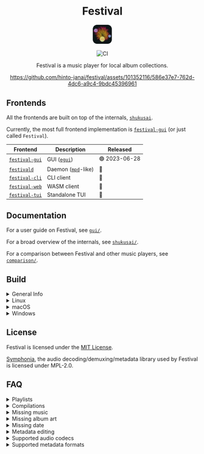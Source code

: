 <div align="center">

# Festival
<img src="assets/images/icon/512.png" width="10%"/>

![CI](https://github.com/hinto-janai/festival/actions/workflows/ci.yml/badge.svg)

Festival is a music player for local album collections.

https://github.com/hinto-janai/festival/assets/101352116/586e37e7-762d-4dc6-a9c4-9bdc45396961

</div>

## Frontends
All the frontends are built on top of the internals, [`shukusai`](https://github.com/hinto-janai/festival/tree/main/shukusai).

Currently, the most full frontend implementation is [`festival-gui`](https://github.com/hinto-janai/festival/tree/main/gui) (or just called `Festival`).

| Frontend                    | Description | Released |
|-----------------------------|-------------|----------|
| [`festival-gui`](https://github.com/hinto-janai/festival/tree/main/gui) | GUI ([`egui`](https://github.com/emilk/egui))                   | 🟢 2023-06-28 |
| [`festivald`](https://github.com/hinto-janai/festival/tree/main/daemon) | Daemon ([`mpd`](https://github.com/MusicPlayerDaemon/MPD)-like) | 🔴            |
| [`festival-cli`](https://github.com/hinto-janai/festival/tree/main/cli) | CLI client                                                      | 🔴            |
| [`festival-web`](https://github.com/hinto-janai/festival/tree/main/web) | WASM client                                                     | 🔴            |
| [`festival-tui`](https://github.com/hinto-janai/festival/tree/main/tui) | Standalone TUI                                                  | 🔴            |

## Documentation
For a user guide on Festival, see [`gui/`](https://github.com/hinto-janai/festival/tree/main/gui/README.md).

For a broad overview of the internals, see [`shukusai/`](https://github.com/hinto-janai/festival/tree/main/shukusai).

For a comparison between Festival and other music players, see [`comparison/`](https://github.com/hinto-janai/festival/tree/main/comparison/README.md).

## Build
<details>
<summary>General Info</summary>

---

You need [`cargo`](https://www.rust-lang.org/learn/get-started) and at least `rustc 1.70`.

You also need to clone the `submodules` that include patched libraries found in [`external/`](https://github.com/hinto-janai/festival/tree/main/external):
```bash
git clone --recursive https://github.com/hinto-janai/festival
```

Built binaries are found in `target/release/${FRONTEND_BINARY_NAME}` by default.

The repo is a workspace, with some packages shared between all `Frontend`'s, including the internals: [`shukusai`](https://github.com/hinto-janai/festival/tree/main/shukusai).

To build one of the `Frontend`'s, you must pass the `--package <FRONTEND>` option.

For example, to build `festival-gui`:
```bash
cargo build --release --package festival-gui
```
Due to some limitations, the build will error if you try to compile multiple frontends at the same time, i.e:
```bash
cargo build --release --package festival-gui --package festivald
```
will not work because `festival-gui` & `festivald` rely on mutually exclusive features within `shukusai` to work, but `cargo` only supports _additive_ features, which means things will collide. To build all `Frontends`'s, build them one at a time:
```bash
cargo build --release --package festival-gui
cargo build --release --package festivald
[ ... etc ... ]
```

---

</details>

<details>
<summary>Linux</summary>

---

The pre-compiled Linux binaries are built on Ubuntu 20.04, you'll need these packages to build:
```
sudo apt install libgtk-3-dev libasound2-dev libjack-dev libpulse-dev
```

To build `festival-gui`:
```
cargo build --release --package festival-gui
```

---

</details>

<details>
<summary>macOS</summary>

---

To build `festival-gui`:
```
cargo build --release --package festival-gui
```

---

</details>

<details>
<summary>Windows</summary>

---

To build `festival-gui`:
```
cargo build --release --package festival-gui
```

There is a [`build.rs`](https://github.com/hinto-janai/festival/blob/main/gui/build.rs) file in `gui/` solely for Windows-specific things:

1. It sets the icon in `File Explorer`
2. It statically links `VCRUNTIME140.dll` (the binary will not be portable without this)

---

</details>

## License
Festival is licensed under the [MIT License](https://github.com/hinto-janai/festival/blob/main/LICENSE).

[Symphonia](https://github.com/pdeljanov/Symphonia), the audio decoding/demuxing/metadata library used by Festival is licensed under MPL-2.0.

## FAQ
</details>

<details>
<summary>Playlists</summary>

---

Festival does not support playlists at the moment.

---

</details>

<details>
<summary>Compilations</summary>

---

Festival does not directly support compilations (a single album, but with various artists) at the moment.

It will still load the album, but it will be spread out for each different artist.

---

</details>

<details>
<summary>Missing music</summary>

---

Your audio files must have proper metadata for Festival to detect it.

The required tags are:
- Artist
- Album

If the song title tag does not exist, the filename will be used instead.

For more details on metadata related errors, start Festival in a console:
```bash
./festival
```
and look for yellow `W` (Warn) log messages during a `Collection` reset.

---

</details>

<details>
<summary>Missing album art</summary>

---

If your audio file has embedded album art, Festival will use it.

If no embedded album art metadata is found, Festival will:
- Search in the same directory as the file for an image file
- Search in the file's parent directory for an image file

If an image file is not found, a default `?` album art will be used.

The supported image file formats are:
- `JPG/JPEG`
- `PNG`
- `BMP`
- `ICO`
- `TIFF`
- `WebP`

---

</details>

<details>
<summary>Missing date</summary>

---

Festival will look for a date metadata tag generally resembling the `YYYY-MM-DD` format.

Some examples of dates that will work:
- `2022-12-31` (YYYY-MM-DD)
- `2022` (YYYY)
- `31-12-2022` (DD-MM-YYYY)
- `12-31-2022` (MM-DD-YYYY)
- `2022/12/31` (YYYY-MM-DD but with a different separator)
- `20221231` (YYYY-MM-DD but with no separator)
- `2022-1-1` (YYYY-MM-DD)
- `2022-01-01` (YYYY-MM-DD)

As long as the year exists, the date will be parsed correctly. This means `MM-DD` metadata will be not parsed, so:
- `12-31` (MM-DD)
- `31-12` (DD-MM)

will not work. These will show up as `????-??-??` in Festival.

To fix your music metadata, see below for metadata editors.

---

</details>

<details>
<summary>Metadata editing</summary>

---

Festival is only a music player, not a metadata editor.

Some metadata editors you could use:

- [`Kid3`](https://kid3.kde.org)
- [`mp3tag`](https://www.mp3tag.de/en)
- [`puddletag`](https://docs.puddletag.net)
- [`MusicBrainz Picard`](https://picard.musicbrainz.org)

---

</details>

<details>

<summary>Supported audio codecs</summary>

---

The supported audio codecs are:
- `AAC`
- `ADPCM`
- `ALAC`
- `FLAC`
- `MP3/MP2/MP1/MPA/MPEG`
- `Ogg/Vorbis`
- `Opus`
- `WAV`
- `WavPack`

---

</details>

<details>
<summary>Supported metadata formats</summary>

---

| Format                | Status    |
|-----------------------|-----------|
| ID3v1                 | Great     |
| ID3v2                 | Great     |
| ISO/MP4               | Great     |
| RIFF                  | Great     |
| Vorbis comment (FLAC) | Perfect   |
| Vorbis comment (OGG)  | Perfect   |

---

</details>
